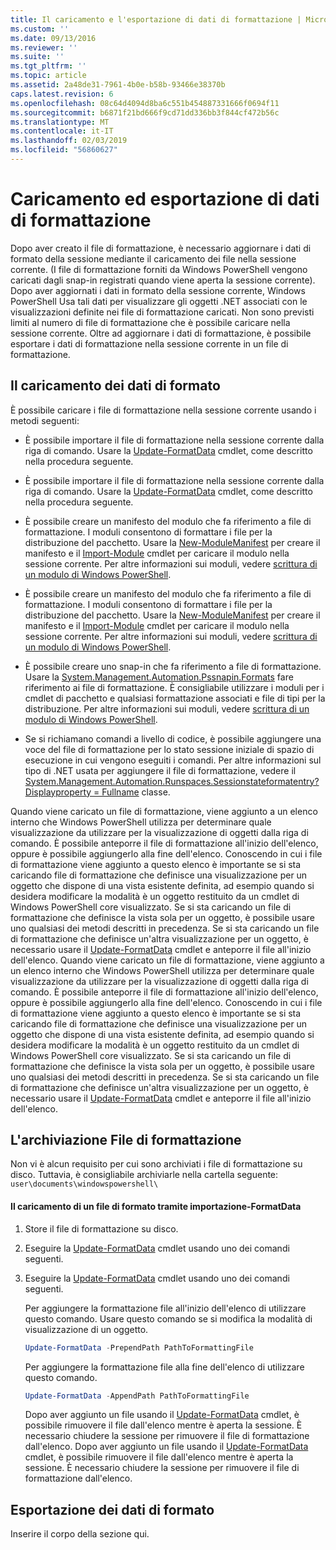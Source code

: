 ```yaml
---
title: Il caricamento e l'esportazione di dati di formattazione | Microsoft Docs
ms.custom: ''
ms.date: 09/13/2016
ms.reviewer: ''
ms.suite: ''
ms.tgt_pltfrm: ''
ms.topic: article
ms.assetid: 2a48de31-7961-4b0e-b58b-93466e38370b
caps.latest.revision: 6
ms.openlocfilehash: 08c64d4094d8ba6c551b454887331666f0694f11
ms.sourcegitcommit: b6871f21bd666f9cd71dd336bb3f844cf472b56c
ms.translationtype: MT
ms.contentlocale: it-IT
ms.lasthandoff: 02/03/2019
ms.locfileid: "56860627"
---
```

# <a name="loading-and-exporting-formatting-data"></a>Caricamento ed esportazione di dati di formattazione

Dopo aver creato il file di formattazione, è necessario aggiornare i dati di formato della sessione mediante il caricamento dei file nella sessione corrente. (I file di formattazione forniti da Windows PowerShell vengono caricati dagli snap-in registrati quando viene aperta la sessione corrente). Dopo aver aggiornati i dati in formato della sessione corrente, Windows PowerShell Usa tali dati per visualizzare gli oggetti .NET associati con le visualizzazioni definite nei file di formattazione caricati. Non sono previsti limiti al numero di file di formattazione che è possibile caricare nella sessione corrente. Oltre ad aggiornare i dati di formattazione, è possibile esportare i dati di formattazione nella sessione corrente in un file di formattazione.

## <a name="loading-format-data"></a>Il caricamento dei dati di formato

È possibile caricare i file di formattazione nella sessione corrente usando i metodi seguenti:

- È possibile importare il file di formattazione nella sessione corrente dalla riga di comando. Usare la [Update-FormatData](/powershell/module/Microsoft.PowerShell.Utility/Update-FormatData) cmdlet, come descritto nella procedura seguente.
- È possibile importare il file di formattazione nella sessione corrente dalla riga di comando. Usare la [Update-FormatData](/powershell/module/Microsoft.PowerShell.Utility/Update-FormatData) cmdlet, come descritto nella procedura seguente.

- È possibile creare un manifesto del modulo che fa riferimento a file di formattazione. I moduli consentono di formattare i file per la distribuzione del pacchetto. Usare la [New-ModuleManifest](/powershell/module/Microsoft.PowerShell.Core/New-ModuleManifest) per creare il manifesto e il [Import-Module](/powershell/module/Microsoft.PowerShell.Core/Import-Module) cmdlet per caricare il modulo nella sessione corrente. Per altre informazioni sui moduli, vedere [scrittura di un modulo di Windows PowerShell](../module/writing-a-windows-powershell-module.md).
- È possibile creare un manifesto del modulo che fa riferimento a file di formattazione. I moduli consentono di formattare i file per la distribuzione del pacchetto. Usare la [New-ModuleManifest](/powershell/module/Microsoft.PowerShell.Core/New-ModuleManifest) per creare il manifesto e il [Import-Module](/powershell/module/Microsoft.PowerShell.Core/Import-Module) cmdlet per caricare il modulo nella sessione corrente. Per altre informazioni sui moduli, vedere [scrittura di un modulo di Windows PowerShell](../module/writing-a-windows-powershell-module.md).

- È possibile creare uno snap-in che fa riferimento a file di formattazione. Usare la [System.Management.Automation.Pssnapin.Formats](/dotnet/api/System.Management.Automation.PSSnapIn.Formats) fare riferimento ai file di formattazione. È consigliabile utilizzare i moduli per i cmdlet di pacchetto e qualsiasi formattazione associati e file di tipi per la distribuzione. Per altre informazioni sui moduli, vedere [scrittura di un modulo di Windows PowerShell](../module/writing-a-windows-powershell-module.md).

- Se si richiamano comandi a livello di codice, è possibile aggiungere una voce del file di formattazione per lo stato sessione iniziale di spazio di esecuzione in cui vengono eseguiti i comandi. Per altre informazioni sul tipo di .NET usata per aggiungere il file di formattazione, vedere il [System.Management.Automation.Runspaces.Sessionstateformatentry? Displayproperty = Fullname](/dotnet/api/System.Management.Automation.Runspaces.SessionStateFormatEntry) classe.

Quando viene caricato un file di formattazione, viene aggiunto a un elenco interno che Windows PowerShell utilizza per determinare quale visualizzazione da utilizzare per la visualizzazione di oggetti dalla riga di comando. È possibile anteporre il file di formattazione all'inizio dell'elenco, oppure è possibile aggiungerlo alla fine dell'elenco. Conoscendo in cui i file di formattazione viene aggiunto a questo elenco è importante se si sta caricando file di formattazione che definisce una visualizzazione per un oggetto che dispone di una vista esistente definita, ad esempio quando si desidera modificare la modalità è un oggetto restituito da un cmdlet di Windows PowerShell core  visualizzato. Se si sta caricando un file di formattazione che definisce la vista sola per un oggetto, è possibile usare uno qualsiasi dei metodi descritti in precedenza.  Se si sta caricando un file di formattazione che definisce un'altra visualizzazione per un oggetto, è necessario usare il [Update-FormatData](/powershell/module/Microsoft.PowerShell.Utility/Update-FormatData) cmdlet e anteporre il file all'inizio dell'elenco.
Quando viene caricato un file di formattazione, viene aggiunto a un elenco interno che Windows PowerShell utilizza per determinare quale visualizzazione da utilizzare per la visualizzazione di oggetti dalla riga di comando. È possibile anteporre il file di formattazione all'inizio dell'elenco, oppure è possibile aggiungerlo alla fine dell'elenco. Conoscendo in cui i file di formattazione viene aggiunto a questo elenco è importante se si sta caricando file di formattazione che definisce una visualizzazione per un oggetto che dispone di una vista esistente definita, ad esempio quando si desidera modificare la modalità è un oggetto restituito da un cmdlet di Windows PowerShell core  visualizzato. Se si sta caricando un file di formattazione che definisce la vista sola per un oggetto, è possibile usare uno qualsiasi dei metodi descritti in precedenza.  Se si sta caricando un file di formattazione che definisce un'altra visualizzazione per un oggetto, è necessario usare il [Update-FormatData](/powershell/module/Microsoft.PowerShell.Utility/Update-FormatData) cmdlet e anteporre il file all'inizio dell'elenco.

## <a name="storing-your-formatting-file"></a>L'archiviazione File di formattazione

Non vi è alcun requisito per cui sono archiviati i file di formattazione su disco. Tuttavia, è consigliabile archiviarle nella cartella seguente: `user\documents\windowspowershell\`

#### <a name="loading-a-format-file-using-import-formatdata"></a>Il caricamento di un file di formato tramite importazione-FormatData

1. Store il file di formattazione su disco.

2. Eseguire la [Update-FormatData](/powershell/module/Microsoft.PowerShell.Utility/Update-FormatData) cmdlet usando uno dei comandi seguenti.
2. Eseguire la [Update-FormatData](/powershell/module/Microsoft.PowerShell.Utility/Update-FormatData) cmdlet usando uno dei comandi seguenti.

   Per aggiungere la formattazione file all'inizio dell'elenco di utilizzare questo comando. Usare questo comando se si modifica la modalità di visualizzazione di un oggetto.

   ```powershell
   Update-FormatData -PrependPath PathToFormattingFile
   ```

   Per aggiungere la formattazione file alla fine dell'elenco di utilizzare questo comando.

   ```powershell
   Update-FormatData -AppendPath PathToFormattingFile
   ```

   Dopo aver aggiunto un file usando il [Update-FormatData](/powershell/module/Microsoft.PowerShell.Utility/Update-FormatData) cmdlet, è possibile rimuovere il file dall'elenco mentre è aperta la sessione. È necessario chiudere la sessione per rimuovere il file di formattazione dall'elenco.
   Dopo aver aggiunto un file usando il [Update-FormatData](/powershell/module/Microsoft.PowerShell.Utility/Update-FormatData) cmdlet, è possibile rimuovere il file dall'elenco mentre è aperta la sessione. È necessario chiudere la sessione per rimuovere il file di formattazione dall'elenco.

## <a name="exporting-format-data"></a>Esportazione dei dati di formato

Inserire il corpo della sezione qui.
